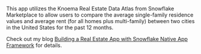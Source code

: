 This app utilizes the Knoema Real Estate Data Atlas from Snowflake Marketplace to allow users to compare the average single-family residence values and average rent (for all homes plus multi-family) between two cities in the United States for the past 12 months.  

Check out my blog [Building a Real Estate App with Snowflake Native App Framework](https://medium.com/snowflake/building-a-real-estate-app-with-snowflake-native-app-framework-68ee5d5ffe9a) for details.
